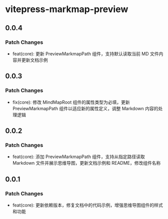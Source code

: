 # vitepress-markmap-preview

## 0.0.4

### Patch Changes

- feat(core): 更新 PreviewMarkmapPath 组件，支持默认读取当前 MD 文件内容并更新文档示例

## 0.0.3

### Patch Changes

- fix(core): 修改 MindMapRoot 组件的属性类型为必填，更新 PreviewMarkmapPath 组件以适应新的属性定义，调整 Markdown 内容的处理逻辑

## 0.0.2

### Patch Changes

- feat(core): 添加 PreviewMarkmapPath 组件，支持从指定路径读取 Markdown 文件并展示思维导图，更新文档示例和 README，修改组件名称

## 0.0.1

### Patch Changes

- feat(core): 更新依赖版本，修复文档中的代码示例，增强思维导图组件的样式和功能
